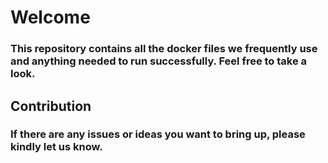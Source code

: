 
# Welcome

### This repository contains all the docker files we frequently use and anything needed to run successfully. Feel free to take a look.

## Contribution
### If there are any issues or ideas you want to bring up, please kindly let us know. 
